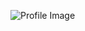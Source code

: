 ![Profile Image](https://avatars.githubusercontent.com/u/105888222?s=400&u=6805c5602e98a8c8e7203b2aeb29cface879a74b&v=4)
